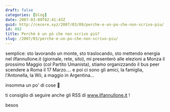 ```yaml
---
draft: false
categories: [blog]
date: 2007-03-09T02:41:43Z
guid: http://cecere.xyz/2007/03/09/perche-e-un-po-che-non-scrivo-piu/
id: 492
title: Perchè è un pò che non scrivo più?
slug: /2007/03/perche-e-un-po-che-non-scrivo-piu/
---
```


semplice: sto lavorando un monte, sto traslocando, sto mettendo energia nel ilfannullone.it (giornale, rete, sito), mi presenterò alle elezioni a Monza il prossimo Maggio (col Partito Umanista), stiamo organizzando il bus peer scendere a Roma il 17 Marzo…. e poi ci sono gli amici, la famiglia, l'Antonella, la Wii, a maggio in Argentina…

insomma un po' di cose 🙂

ti consiglio di seguire anche gli RSS di www.ilfannullone.it !

besos